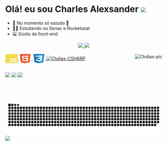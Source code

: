 # Olá! eu sou Charles Alexsander <img src="https://media3.giphy.com/media/Oj4hXgRkHvcl3il860/giphy.gif?cid=ecf05e47n51yocpgx9qh1nom31kkbvo7dx8w6w9dauppcdaf&rid=giphy.gif&ct=s" width="200">

- 🔭 No momento só estudo :rocket:
- 🧑‍🎓 Estudando no Senac e Rocketseat
- 💻 Gosto de front-end


<div align="center">
  <a href="https://github.com/Chdias3"> 
  
  <img height="180em" src="https://github-readme-stats.vercel.app/api?username=chdias3&show_icons=true&theme=radical&include_all_commits=true&count_private=true"/> 
  <img height="180em" src="https://github-readme-stats.vercel.app/api/top-langs/?username=chdias3&layout=compact&langs_count=7&theme=radical"/> 
    
</div> 
  <div style="display: inline_block"><br> 
  <img align="center" alt="Chdias-Js" height="30" width="40" src="https://raw.githubusercontent.com/devicons/devicon/master/icons/javascript/javascript-plain.svg">
  <img align="center" alt="Chdias-HTML" height="30" width="40" src="https://raw.githubusercontent.com/devicons/devicon/master/icons/html5/html5-original.svg">
  <img align="center" alt="Chdias-CSS" height="30" width="40" src="https://raw.githubusercontent.com/devicons/devicon/master/icons/css3/css3-original.svg">
  <img align="center" alt="Chdias-CSHARP" height="30" width="40" src="https://cdn.jsdelivr.net/gh/devicons/devicon/icons/csharp/csharp-original.svg" />
  <img align="right" alt="Chdias-pic" height="150" src="https://media0.giphy.com/media/Vzet4dOllpPkM5TTlW/giphy.gif?cid=ecf05e47kzj9we7t0apuwy0ntwn82iu5zzfjvm3wjsvia0kj&rid=giphy.gif&ct=s">
    

</div>
  
  ##
  
 <div> 
  <a href="https://instagram.com/charlesdias81" target="_blank"><img src="https://img.shields.io/badge/-Instagram-%23E4405F?style=for-the-badge&logo=instagram&logoColor=white" target="_blank"></a>
    <a href ="https://chdias30a@gmail.com/"><img src="https://img.shields.io/badge/-Gmail-%23333?style=for-the-badge&logo=gmail&logoColor=white" target="_blank"></a>
    <a href="https://www.linkedin.com/in/charles-alexsander-850281225/" target="_blank"><img src="https://img.shields.io/badge/-LinkedIn-%230077B5?style=for-the-badge&logo=linkedin&logoColor=white" target="_blank"></a> 
</div>


![Snake animation](https://github.com/chdias3/chdias3/blob/output/github-contribution-grid-snake.svg)
  <img src="https://media4.giphy.com/media/29p0L1NemEYmcPZmrZ/giphy.gif" width="120">
